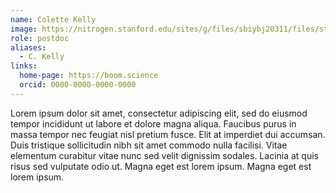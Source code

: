 ```yaml
---
name: Colette Kelly
image: https://nitrogen.stanford.edu/sites/g/files/sbiybj20311/files/styles/medium_square/public/media/person/colettelkelly1604361295658.jpg?h=98492e8c&itok=QAGlgsTR
role: postdoc
aliases:
  - C. Kelly
links:
  home-page: https://boom.science
  orcid: 0000-0000-0000-0000
---
```


Lorem ipsum dolor sit amet, consectetur adipiscing elit, sed do eiusmod tempor incididunt ut labore et dolore magna aliqua.
Faucibus purus in massa tempor nec feugiat nisl pretium fusce.
Elit at imperdiet dui accumsan.
Duis tristique sollicitudin nibh sit amet commodo nulla facilisi.
Vitae elementum curabitur vitae nunc sed velit dignissim sodales.
Lacinia at quis risus sed vulputate odio ut.
Magna eget est lorem ipsum.
Magna eget est lorem ipsum.

